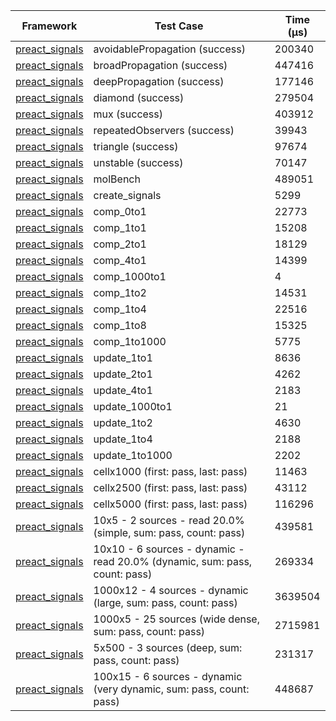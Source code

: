 | Framework | Test Case | Time (μs) |
| --- | --- | --- |
| [preact_signals](https://pub.dev/packages/preact_signals) | avoidablePropagation (success) | 200340 |
| [preact_signals](https://pub.dev/packages/preact_signals) | broadPropagation (success) | 447416 |
| [preact_signals](https://pub.dev/packages/preact_signals) | deepPropagation (success) | 177146 |
| [preact_signals](https://pub.dev/packages/preact_signals) | diamond (success) | 279504 |
| [preact_signals](https://pub.dev/packages/preact_signals) | mux (success) | 403912 |
| [preact_signals](https://pub.dev/packages/preact_signals) | repeatedObservers (success) | 39943 |
| [preact_signals](https://pub.dev/packages/preact_signals) | triangle (success) | 97674 |
| [preact_signals](https://pub.dev/packages/preact_signals) | unstable (success) | 70147 |
| [preact_signals](https://pub.dev/packages/preact_signals) | molBench | 489051 |
| [preact_signals](https://pub.dev/packages/preact_signals) | create_signals | 5299 |
| [preact_signals](https://pub.dev/packages/preact_signals) | comp_0to1 | 22773 |
| [preact_signals](https://pub.dev/packages/preact_signals) | comp_1to1 | 15208 |
| [preact_signals](https://pub.dev/packages/preact_signals) | comp_2to1 | 18129 |
| [preact_signals](https://pub.dev/packages/preact_signals) | comp_4to1 | 14399 |
| [preact_signals](https://pub.dev/packages/preact_signals) | comp_1000to1 | 4 |
| [preact_signals](https://pub.dev/packages/preact_signals) | comp_1to2 | 14531 |
| [preact_signals](https://pub.dev/packages/preact_signals) | comp_1to4 | 22516 |
| [preact_signals](https://pub.dev/packages/preact_signals) | comp_1to8 | 15325 |
| [preact_signals](https://pub.dev/packages/preact_signals) | comp_1to1000 | 5775 |
| [preact_signals](https://pub.dev/packages/preact_signals) | update_1to1 | 8636 |
| [preact_signals](https://pub.dev/packages/preact_signals) | update_2to1 | 4262 |
| [preact_signals](https://pub.dev/packages/preact_signals) | update_4to1 | 2183 |
| [preact_signals](https://pub.dev/packages/preact_signals) | update_1000to1 | 21 |
| [preact_signals](https://pub.dev/packages/preact_signals) | update_1to2 | 4630 |
| [preact_signals](https://pub.dev/packages/preact_signals) | update_1to4 | 2188 |
| [preact_signals](https://pub.dev/packages/preact_signals) | update_1to1000 | 2202 |
| [preact_signals](https://pub.dev/packages/preact_signals) | cellx1000 (first: pass, last: pass) | 11463 |
| [preact_signals](https://pub.dev/packages/preact_signals) | cellx2500 (first: pass, last: pass) | 43112 |
| [preact_signals](https://pub.dev/packages/preact_signals) | cellx5000 (first: pass, last: pass) | 116296 |
| [preact_signals](https://pub.dev/packages/preact_signals) | 10x5 - 2 sources - read 20.0% (simple, sum: pass, count: pass) | 439581 |
| [preact_signals](https://pub.dev/packages/preact_signals) | 10x10 - 6 sources - dynamic - read 20.0% (dynamic, sum: pass, count: pass) | 269334 |
| [preact_signals](https://pub.dev/packages/preact_signals) | 1000x12 - 4 sources - dynamic (large, sum: pass, count: pass) | 3639504 |
| [preact_signals](https://pub.dev/packages/preact_signals) | 1000x5 - 25 sources (wide dense, sum: pass, count: pass) | 2715981 |
| [preact_signals](https://pub.dev/packages/preact_signals) | 5x500 - 3 sources (deep, sum: pass, count: pass) | 231317 |
| [preact_signals](https://pub.dev/packages/preact_signals) | 100x15 - 6 sources - dynamic (very dynamic, sum: pass, count: pass) | 448687 |
